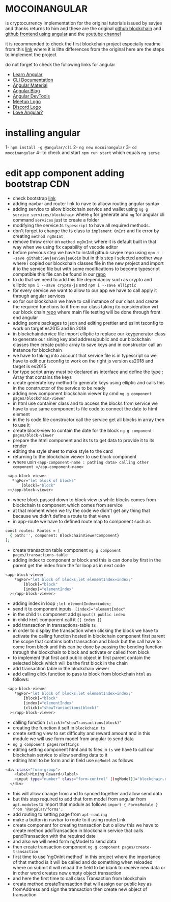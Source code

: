 
# MOCOINANGULAR
is cryptocurrency implementation for the original tutorials issued by savjee and thanks returns to him and these are the original [github blockchain](https://github.com/Savjee/SavjeeCoin) and [github frontend using angular](https://github.com/Savjee/savjeecoin-frontend) and the [youtube channel](https://www.youtube.com/c/Savjee)

it is recommended to check the first blockchain project especially readme from this [link](https://github.com/mostafaadawy/block_chain_coin) where it is litte differences from the original
here are the steps to implement the project 

do not forget to check the following links for angular
- [Learn Angular](https://angular.io/tutorial)
- [CLI Documentation](https://angular.io/cli)
- [Angular Material](https://material.angular.io)
- [Angular Blog](https://blog.angular.io/)
- [Angular DevTools](https://angular.io/devtools/)
- [Meetup Logo](https://www.meetup.com/find/?keywords=angular)
- [Discord Logo](https://discord.gg/angular)
- [Love Angular?](https://github.com/angular/angular)


# installing angular 
  1- `npm install -g @angular/cli`
  2- `ng new mocoinangular`
  3- `cd mocoinangular`
  4- to check and start `npm run start` which equals `ng serve`

# edit app component adding bootstrap CDN
- check bootstrap [link](https://getbootstrap.com/)
- adding navbar and router link to nave to allaow routing angular syntax
- adding service to allow blockchain service and wallet using `ng g service services/blockchain` where `g` for generate and `ng` for angular cli command `services` just to create a folder
- modifying the service.ts `typescript` to have all required  methods.
- don't forget to change the ts class to `implement OnInt` and fix error by creating `method ngOnInt`
- remove throw error on `method ngOnInt` where it is default built in that way when we using fix capability of vscode editor 
- before previous step we have to install github savjee repo using `npm i --save github:Savjee\SavjeeCoin`  but in this step i selected another way where i copied our blockchain classes file in the new project and import it to the service file but with some modifications to become typescript compatible this file can be found in our [repo](https://github.com/mostafaadawy/block_chain_coin)
- to do that we need to add this file dependancy such as crypto and elliptic `npm i --save crypto-js` and `npm i --save elliptic`
- for every service we want to allow to our app we have to call apply it through angular services
- so for our blockchain we have to call instance of our class and create the required functions to it from our class taking ito consideration wrt our block chain [repo](https://github.com/mostafaadawy/block_chain_coin) where main file testing will be done through front end angular
- adding some packages to json and editing prettier and eslint tsconfig to work on target es2015 and lin 2018
- in blockchaindervice file  import elliptic to replace our keygenerator class to generate our sining key abd address/public and our blockchain classes then create public array to save keys and in constructor call an instance for blockchain
- we have to taking into account that service file is in typescript so we have to edit our tsconfig to work on the right js version es2018 and target is es2015
- for type script array must be declared as interface and define the type : Array<interface> that contains the keys
- create generate key method to generate keys using elliptic and calls this in the constructor of the service to be ready
- adding new component blockchain viewer  by cmd `ng g component pages/blockchain-viewer`
- in html use container class and to access the blocks from service we have to use same component ts file code to connect the date to html element
- in the ts code file constructor call the service get all blocks in array then  to use it
- create block-view to contain the date for the block `ng g component pages/block-viewer`
- prepare the html component and its ts to get data to provide it to its render
- editing the style sheet to make style to the card
- returning to the blockchain viewer to use block component
- where usin `<app-component-name : pathing data> calling other component </app-component-name>`
 ```sh
  <app-block-viewer
    *ngFor="let block of blocks"
        [block]="block"
  ></app-block-viewer>
 ```
- where block passed down to block view ts while blocks comes from blockchain ts component which comes from service 
- at that moment when we try the code we didn't get any thing that because we didn't define a route to that views
- in app-route we have to defined route map to component such as 
```sh
const routes: Routes = [
  { path:'', component: BlockchainViewerComponent}
];
```
- create transaction table component `ng g component pages/transactions-table`
- adding index to component or block and this is can done by first in the parent get the index from the for loop as in next code
```sh
<app-block-viewer
    *ngFor="let block of blocks;let elementIndex=index;"
        [block]="block"
        [index]="elementIndex"
  ></app-block-viewer>
```
- adding index in loop `;let elementIndex=index;`
- send it to component inputs ` [index]="elementIndex"`
- in the child `ts` component add `@input() public index` 
- in child `html` component call it `{{ index }} `
- add transaction in transactions-table `ts` 
- in order to display the transaction when clicking the block we have to activate the calling function hosted in blockchain component first parent the scope that contains both transaction and block but the call have to come from block and this can be done by passing the bending function through the blockchain to block and activate or called from block
- to implement that first add public object in first parent contain the selected block which will be the first block in the chain
- add transaction table in the blockchain viewer
- add calling click function to pass to block from blockchain `html` as follows:
```sh
 <app-block-viewer
    *ngFor="let block of blocks;let elementIndex=index;"
        [block]="block"
        [index]="elementIndex"
        (click)="showTransactions(block)"
  ></app-block-viewer>
```
- calling function `(click)="showTransactions(block)"`
- creating the function it self in `blockchain ts` 
- create setting view to set difficulty and reward amount and in this module we will use form model from angular to send data
- `ng g component pages/settings`
- editing setting component html and ts files
in `ts` we have to call our blockchain service to allow sending data to it
- editing html to be form and in field use `ngModel` as follows 
```sh
<div class="form-group">
    <label>Mining Reward</label>
    <input type="number" class="form-control" [(ngModel)]="blockchain.difficulty">
  </div>
```
- this will allow change from and to synced together and allow send data
- but this step required to add that form model from angular from `apt.modules` to import that module as follows `import { FormsModule } from '@angular/forms';`
- add routing to setting page from `apt-routing`
- make a button in navbar to route to it using routerLink
- create component for creating transaction but o allow this we have to create method addTransaction in blockchain service that calls pendTransaction with the required date
- and also we will need form ngModel to send data
- then create transaction component `ng g component pages/create-transaction`
- first time to use 'ngOnInt method` in this project where the importance of that method is it will be called and do something when reloaded where on submit it will reload the field to be blank to receive new data or in other word creates new empty object transaction
- and here the first time to call class Transaction from blockchain
- create method createTransaction that will assign our public key as fromAddress and sign the transaction then create new object of transaction

